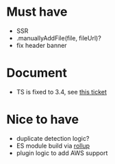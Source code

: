 # Must have
 - SSR
 - .manuallyAddFile(file, fileUrl)?
 - fix header banner

# Document
- TS is fixed to 3.4, see [this ticket](https://github.com/prisma-labs/nexus-prisma/issues/291#issuecomment-500809355)

# Nice to have
 - duplicate detection logic?
 - ES module build via [rollup](https://github.com/rollup/rollup-plugin-commonjs)
 - plugin logic to add AWS support
